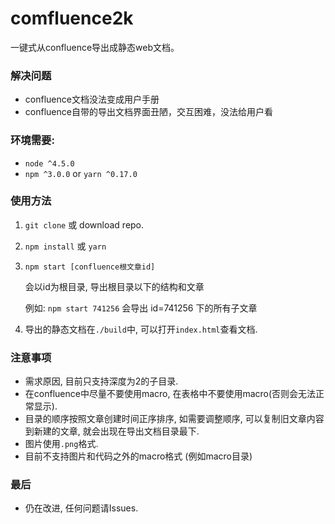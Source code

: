 # comfluence2k

一键式从confluence导出成静态web文档。

### 解决问题
- confluence文档没法变成用户手册
- confluence自带的导出文档界面丑陋，交互困难，没法给用户看

### 环境需要:
- `node ^4.5.0`
- `npm ^3.0.0` or `yarn ^0.17.0`

### 使用方法
1. `git clone` 或 download repo.
1. `npm install` 或 `yarn`
1. `npm start [confluence根文章id]`

	会以id为根目录, 导出根目录以下的结构和文章

	例如: `npm start 741256` 会导出 id=741256 下的所有子文章
1. 导出的静态文档在`./build`中, 可以打开`index.html`查看文档.

### 注意事项
- 需求原因, 目前只支持深度为2的子目录.
- 在confluence中尽量不要使用macro, 在表格中不要使用macro(否则会无法正常显示).
- 目录的顺序按照文章创建时间正序排序, 如需要调整顺序, 可以复制旧文章内容到新建的文章, 就会出现在导出文档目录最下.
- 图片使用`.png`格式.
- 目前不支持图片和代码之外的macro格式 (例如macro目录)

### 最后
- 仍在改进, 任何问题请Issues.

